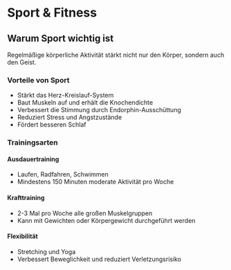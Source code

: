 # Sport & Fitness

## Warum Sport wichtig ist

Regelmäßige körperliche Aktivität stärkt nicht nur den Körper, sondern auch den Geist.

### Vorteile von Sport

- Stärkt das Herz-Kreislauf-System
- Baut Muskeln auf und erhält die Knochendichte
- Verbessert die Stimmung durch Endorphin-Ausschüttung
- Reduziert Stress und Angstzustände
- Fördert besseren Schlaf

### Trainingsarten

#### Ausdauertraining
- Laufen, Radfahren, Schwimmen
- Mindestens 150 Minuten moderate Aktivität pro Woche

#### Krafttraining
- 2-3 Mal pro Woche alle großen Muskelgruppen
- Kann mit Gewichten oder Körpergewicht durchgeführt werden

#### Flexibilität
- Stretching und Yoga
- Verbessert Beweglichkeit und reduziert Verletzungsrisiko 
